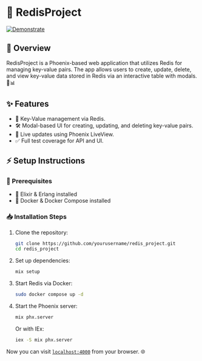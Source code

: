 # 🚀 RedisProject
[![Demonstrate](https://img.youtube.com/vi/FKPFuGUTF2o/maxresdefault.jpg)](https://youtu.be/FKPFuGUTF2o)

## 📌 Overview
RedisProject is a Phoenix-based web application that utilizes Redis for managing key-value pairs. The app allows users to create, update, delete, and view key-value data stored in Redis via an interactive table with modals. 🔑📊

## ✨ Features
- 📄 Key-Value management via Redis.
- 🛠️ Modal-based UI for creating, updating, and deleting key-value pairs.
- 📡 Live updates using Phoenix LiveView.
- ✅ Full test coverage for API and UI.

## ⚡ Setup Instructions
### 🔧 Prerequisites
- 🦀 Elixir & Erlang installed
- 🐳 Docker & Docker Compose installed

### 📥 Installation Steps
1. Clone the repository:
   ```sh
   git clone https://github.com/yourusername/redis_project.git
   cd redis_project
   ```
2. Set up dependencies:
   ```sh
   mix setup
   ```
3. Start Redis via Docker:
   ```sh
   sudo docker compose up -d
   ```
4. Start the Phoenix server:
   ```sh
   mix phx.server
   ```
   Or with IEx:
   ```sh
   iex -S mix phx.server
   ```

Now you can visit [`localhost:4000`](http://localhost:4000) from your browser. 🌐

